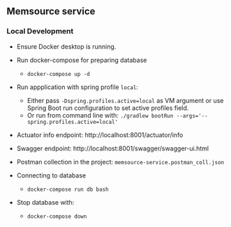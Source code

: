 ## Memsource service

### Local Development

* Ensure Docker desktop is running.

* Run docker-compose for preparing database
    * `docker-compose up -d`
    
* Run appplication with spring profile `local`:
    * Either pass `-Dspring.profiles.active=local` as VM argument or use Spring Boot run configuration to set active profiles field. 
    * Or run from command line with: `./gradlew bootRun --args='--spring.profiles.active=local'`

* Actuator info endpoint:
    http://localhost:8001/actuator/info

* Swagger endpoint:
    http://localhost:8001/swagger/swagger-ui.html

* Postman collection in the project: `memsource-service.postman_coll.json`

* Connecting to database
    * `docker-compose run db bash`
    
* Stop database with:
    * `docker-compose down`
